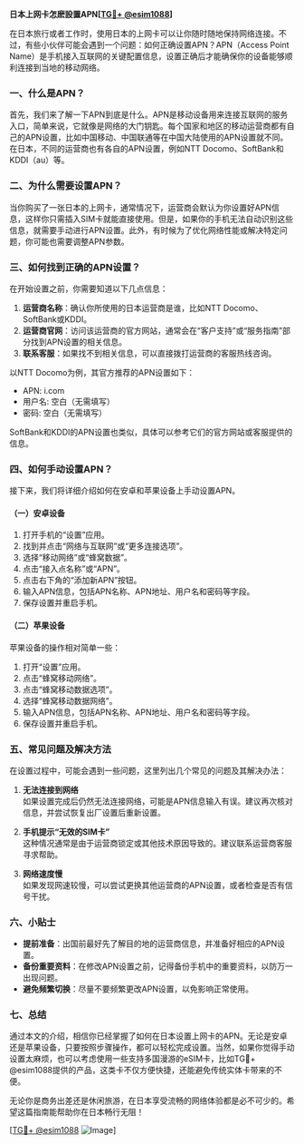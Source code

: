 **日本上网卡怎麽設置APN[[TG💪+ @esim1088](https://t.me/s/esim1088)]**

在日本旅行或者工作时，使用日本的上网卡可以让你随时随地保持网络连接。不过，有些小伙伴可能会遇到一个问题：如何正确设置APN？APN（Access Point Name）是手机接入互联网的关键配置信息，设置正确后才能确保你的设备能够顺利连接到当地的移动网络。

### 一、什么是APN？

首先，我们来了解一下APN到底是什么。APN是移动设备用来连接互联网的服务入口，简单来说，它就像是网络的大门钥匙。每个国家和地区的移动运营商都有自己的APN设置，比如中国移动、中国联通等在中国大陆使用的APN设置就不同。在日本，不同的运营商也有各自的APN设置，例如NTT Docomo、SoftBank和KDDI（au）等。

### 二、为什么需要设置APN？

当你购买了一张日本的上网卡，通常情况下，运营商会默认为你设置好APN信息，这样你只需插入SIM卡就能直接使用。但是，如果你的手机无法自动识别这些信息，就需要手动进行APN设置。此外，有时候为了优化网络性能或解决特定问题，你可能也需要调整APN参数。

### 三、如何找到正确的APN设置？

在开始设置之前，你需要知道以下几点信息：
1. **运营商名称**：确认你所使用的日本运营商是谁，比如NTT Docomo、SoftBank或KDDI。
2. **运营商官网**：访问该运营商的官方网站，通常会在“客户支持”或“服务指南”部分找到APN设置的相关信息。
3. **联系客服**：如果找不到相关信息，可以直接拨打运营商的客服热线咨询。

以NTT Docomo为例，其官方推荐的APN设置如下：
- APN: i.com
- 用户名: 空白（无需填写）
- 密码: 空白（无需填写）

SoftBank和KDDI的APN设置也类似，具体可以参考它们的官方网站或客服提供的信息。

### 四、如何手动设置APN？

接下来，我们将详细介绍如何在安卓和苹果设备上手动设置APN。

#### （一）安卓设备

1. 打开手机的“设置”应用。
2. 找到并点击“网络与互联网”或“更多连接选项”。
3. 选择“移动网络”或“蜂窝数据”。
4. 点击“接入点名称”或“APN”。
5. 点击右下角的“添加新APN”按钮。
6. 输入APN信息，包括APN名称、APN地址、用户名和密码等字段。
7. 保存设置并重启手机。

#### （二）苹果设备

苹果设备的操作相对简单一些：

1. 打开“设置”应用。
2. 点击“蜂窝移动网络”。
3. 点击“蜂窝移动数据选项”。
4. 选择“蜂窝移动数据网络”。
5. 输入APN信息，包括APN名称、APN地址、用户名和密码等字段。
6. 保存设置并重启手机。

### 五、常见问题及解决方法

在设置过程中，可能会遇到一些问题，这里列出几个常见的问题及其解决办法：

1. **无法连接到网络**  
   如果设置完成后仍然无法连接网络，可能是APN信息输入有误。建议再次核对信息，并尝试恢复出厂设置后重新设置。

2. **手机提示“无效的SIM卡”**  
   这种情况通常是由于运营商锁定或其他技术原因导致的。建议联系运营商客服寻求帮助。

3. **网络速度慢**  
   如果发现网速较慢，可以尝试更换其他运营商的APN设置，或者检查是否有信号干扰。

### 六、小贴士

- **提前准备**：出国前最好先了解目的地的运营商信息，并准备好相应的APN设置。
- **备份重要资料**：在修改APN设置之前，记得备份手机中的重要资料，以防万一出现问题。
- **避免频繁切换**：尽量不要频繁更改APN设置，以免影响正常使用。

### 七、总结

通过本文的介绍，相信你已经掌握了如何在日本设置上网卡的APN。无论是安卓还是苹果设备，只要按照步骤操作，都可以轻松完成设置。当然，如果你觉得手动设置太麻烦，也可以考虑使用一些支持多国漫游的eSIM卡，比如TG💪+ @esim1088提供的产品，这类卡不仅方便快捷，还能避免传统实体卡带来的不便。

无论你是商务出差还是休闲旅游，在日本享受流畅的网络体验都是必不可少的。希望这篇指南能帮助你在日本畅行无阻！

[[TG💪+ @esim1088](https://t.me/s/esim1088) ![Image](https://i.postimg.cc/4NQfJmqS/Snipaste-2025-05-13-00-14-12.png)]